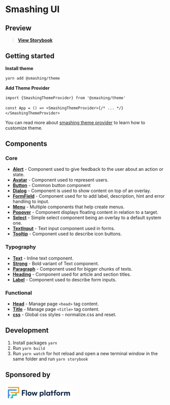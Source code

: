 # Smashing UI


## Preview

> **[View Storybook](https://github.com/eyedea-io/smashing-ui/deployments?environment=storybook#activity-log)**

## Getting started

**Install theme**

```sh
yarn add @smashing/theme
```

**Add Theme Provider**

```tsx
import {SmashingThemeProvider} from '@smashing/theme'

const App = () => <SmashingThemeProvider>{/* ... */}</SmashingThemeProvider>
```

You can read more about [smashing theme provider](https://github.com/eyedea-io/smashing-ui/tree/master/packages/theme) to learn how to customize theme.

## Components

### Core

- **[Alert](https://github.com/eyedea-io/smashing-ui/tree/master/packages/alert)** - Component used to give feedback to the user about an action or state.
- **[Avatar](https://github.com/eyedea-io/smashing-ui/tree/master/packages/avatar)** - Component used to represent users.
- **[Button](https://github.com/eyedea-io/smashing-ui/tree/master/packages/button)** - Common button component
- **[Dialog](https://github.com/eyedea-io/smashing-ui/tree/master/packages/dialog)** - Component is used to show content on top of an overlay.
- **[FormField](https://github.com/eyedea-io/smashing-ui/tree/master/packages/form-field)** - Component used for to add label, description, hint and error handling to input.
- **[Menu](https://github.com/eyedea-io/smashing-ui/tree/master/packages/menu)** - Multiple components that help create menus.
- **[Popover](https://github.com/eyedea-io/smashing-ui/tree/master/packages/popover)** - Component displays floating content in relation to a target.
- **[Select](https://github.com/eyedea-io/smashing-ui/tree/master/packages/select)** - Simple select component being an overlay to a default system one.
- **[TextInput](https://github.com/eyedea-io/smashing-ui/tree/master/packages/text-input)** - Text input component used in forms.
- **[Tooltip](https://github.com/eyedea-io/smashing-ui/tree/master/packages/tooltip)** - Component used to describe icon buttons.

### Typography

- **[Text](https://github.com/eyedea-io/smashing-ui/tree/master/packages/typography)** - Inline text component.
- **[Strong](https://github.com/eyedea-io/smashing-ui/tree/master/packages/typography)** - Bold variant of Text component.
- **[Paragraph](https://github.com/eyedea-io/smashing-ui/tree/master/packages/typography)** - Component used for bigger chunks of texts.
- **[Heading](https://github.com/eyedea-io/smashing-ui/tree/master/packages/typography)** - Component used for article and section titles.
- **[Label](https://github.com/eyedea-io/smashing-ui/tree/master/packages/typography)** - Component used to describe form inputs.

### Functional

- **[Head](https://github.com/eyedea-io/smashing-ui/tree/master/packages/head)** - Manage page `<head>` tag content.
- **[Title](https://github.com/eyedea-io/smashing-ui/tree/master/packages/title)** - Manage page `<title>` tag content.
- **[css](https://github.com/eyedea-io/smashing-ui/tree/master/packages/css)** - Global css styles - normalize.css and reset.

## Development

1. Install packages `yarn`
2. Run `yarn build`
3. Run `yarn watch` for hot reload and open a new terminal window in the same folder and run `yarn storybook`


## Sponsored by

[![Flow Platform](.github/flow-logo.png)](https://flowplatform.io)
